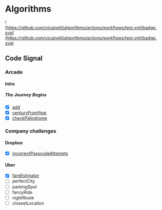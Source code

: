 # Algorithms

![https://github.com/vicainelli/algorithms/actions/workflows/test.yml/badge.svg](https://github.com/vicainelli/algorithms/actions/workflows/test.yml/badge.svg)

## Code Signal

### Arcade

#### Intro

##### The Journey Begins

- [x] [add](code-signal/arcade/intro/the-journey-begins/add.js)
- [x] [centuryFromYear](code-signal/arcade/intro/the-journey-begins/centuryFromYear.js)
- [x] [checkPalindrome](code-signal/arcade/intro/the-journey-begins/checkPalindrome.js)

### Company challenges

#### Dropbox

- [x] [incorrectPasscodeAttempts](code-signal/company-challenges/dropbox/incorrectPasscodeAttempts.js)

#### Uber

- [x] [fareEstimator](code-signal/company-challenges/uber/fareEstimator.js)
- [ ] perfectCity
- [ ] parkingSpot
- [ ] fancyRide
- [ ] nightRoute
- [ ] closestLocation
